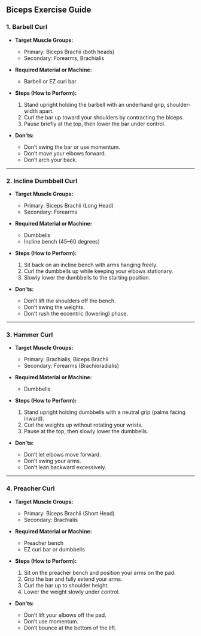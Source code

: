 ## Biceps Exercise Guide

### 1. Barbell Curl

* **Target Muscle Groups:**

  * Primary: Biceps Brachii (both heads)
  * Secondary: Forearms, Brachialis

* **Required Material or Machine:**

  * Barbell or EZ curl bar

* **Steps (How to Perform):**

  1. Stand upright holding the barbell with an underhand grip, shoulder-width apart.
  2. Curl the bar up toward your shoulders by contracting the biceps.
  3. Pause briefly at the top, then lower the bar under control.

* **Don'ts:**

  * Don’t swing the bar or use momentum.
  * Don’t move your elbows forward.
  * Don’t arch your back.

---

### 2. Incline Dumbbell Curl

* **Target Muscle Groups:**

  * Primary: Biceps Brachii (Long Head)
  * Secondary: Forearms

* **Required Material or Machine:**

  * Dumbbells
  * Incline bench (45–60 degrees)

* **Steps (How to Perform):**

  1. Sit back on an incline bench with arms hanging freely.
  2. Curl the dumbbells up while keeping your elbows stationary.
  3. Slowly lower the dumbbells to the starting position.

* **Don'ts:**

  * Don’t lift the shoulders off the bench.
  * Don’t swing the weights.
  * Don’t rush the eccentric (lowering) phase.

---

### 3. Hammer Curl

* **Target Muscle Groups:**

  * Primary: Brachialis, Biceps Brachii
  * Secondary: Forearms (Brachioradialis)

* **Required Material or Machine:**

  * Dumbbells

* **Steps (How to Perform):**

  1. Stand upright holding dumbbells with a neutral grip (palms facing inward).
  2. Curl the weights up without rotating your wrists.
  3. Pause at the top, then slowly lower the dumbbells.

* **Don'ts:**

  * Don’t let elbows move forward.
  * Don’t swing your arms.
  * Don’t lean backward excessively.

---

### 4. Preacher Curl

* **Target Muscle Groups:**

  * Primary: Biceps Brachii (Short Head)
  * Secondary: Brachialis

* **Required Material or Machine:**

  * Preacher bench
  * EZ curl bar or dumbbells

* **Steps (How to Perform):**

  1. Sit on the preacher bench and position your arms on the pad.
  2. Grip the bar and fully extend your arms.
  3. Curl the bar up to shoulder height.
  4. Lower the weight slowly under control.

* **Don'ts:**

  * Don’t lift your elbows off the pad.
  * Don’t use momentum.
  * Don’t bounce at the bottom of the lift.
